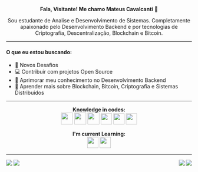 <p align="center"> <b>Fala, Visitante! Me chamo Mateus Cavalcanti</b> 👋 </p>
<p align="center"> Sou estudante de Analise e Desenvolvimento de Sistemas. Completamente apaixonado pelo Desenvolvimento Backend e por tecnologias de Criptografia, Descentralização, Blockchain e Bitcoin.</p>

<hr>

#### O que eu estou buscando: 
<ul>
  <li> 🚀 Novos Desafios </li>
  <li> 💻 Contribuir com projetos Open Source </li>
  <li> 💛 Aprimorar meu conhecimento no Desenvolvimento Backend </li>
  <li> 🖤 Aprender mais sobre Blockchain, Bitcoin, Criptografia e Sistemas Distribuidos </li>
</ul>

<hr>

<p align="center">
  <b>Knowledge in codes:</b><br>
  <img src="https://user-images.githubusercontent.com/71419758/96328607-6172b180-101b-11eb-8de4-81c94280bc05.png" width="32px">
  <img src="https://user-images.githubusercontent.com/71419758/96328608-63d50b80-101b-11eb-82b9-16f1cc817a6d.png" width="32px">
  <img src="https://user-images.githubusercontent.com/71419758/96328617-78190880-101b-11eb-8c44-48c751a62558.png" width="32px">
  <img src="https://user-images.githubusercontent.com/71419758/96328711-64ba6d00-101c-11eb-96ec-9c43920b198b.png" width="30px">
  <img src="https://user-images.githubusercontent.com/71419758/96328715-73a11f80-101c-11eb-9572-cad128eba19e.png" width="30px">
  <img src="https://user-images.githubusercontent.com/71419758/96328721-84519580-101c-11eb-9975-06aa8d5e4175.png" width="30px">
</p>

<p align="center">
  <b>I'm current Learning:</b><br>
  <img src="https://user-images.githubusercontent.com/71419758/96328909-4ce3e880-101e-11eb-8509-5ef4ec3f14aa.png" width="30px">
  <img src="https://user-images.githubusercontent.com/71419758/96328800-16f23480-101d-11eb-801c-7b8023928087.png" width="30px">
</p>

<hr>

[<img src="https://img.shields.io/badge/portfolio-%2312100E.svg?&style=for-the-badge&logo=github&logoColor=white" />](https://github.com/matcavl/)
[<img src="https://img.shields.io/badge/linkedin-%230077B5.svg?&style=for-the-badge&logo=linkedin&logoColor=white" />](https://www.linkedin.com/in/mateus-cavalcanti-2217a11b8/)
[<img src="https://img.shields.io/badge/instagram-%23E4405F.svg?&style=for-the-badge&logo=instagram&logoColor=white" align="right" />](https://www.instagram.com/cavalcan7i_/?hl=pt-br)
[<img src="https://img.shields.io/badge/whatsapp-%25d366.svg?&style=for-the-badge&logo=whatsapp&logoColor=white" align="right" />](https://wa.me/5581987361156)
